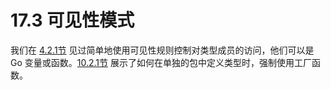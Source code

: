 # 17.3 可见性模式

我们在 [4.2.1节](04.2.md) 见过简单地使用可见性规则控制对类型成员的访问，他们可以是 Go 变量或函数。[10.2.1节](10.2.md) 展示了如何在单独的包中定义类型时，强制使用工厂函数。


